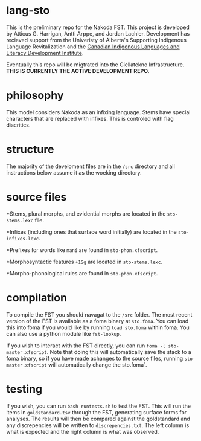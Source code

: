 # lang-sto
This is the preliminary repo for the Nakoda FST. This project is developed by <a ref="https://a.ttic.us">Atticus G. Harrigan</a>, <a ref="https://sites.ualberta.ca/~arppe/english.html">Antti Arppe</a>, and Jordan Lachler. Development has recieved support from the Univeristy of Alberta's <a hrf="https://silr.ca/">Supporting Indigenous Language Revitalization</a> and the <a href="https://www.ualberta.ca/canadian-indigenous-languages-and-literacy-development-institute/index.html">Canadian Indigenous Languages and Literacy Development Institute</a>.

Eventually this repo will be migtrated into the Giellatekno Infrastructure. **THIS IS CURRENTLY THE ACTIVE DEVELOPMENT REPO**.

# philosophy
This model considers Nakoda as an infixing language. Stems have special characters that are replaced with infixes. This is controled with flag diacritics.

# structure
The majority of the develoment files are in the `/src` directory and all instructions below assume it as the woeking directory.

# source files
*Stems, plural morphs, and evidential morphs are located in the `sto-stems.lexc` file.

*Infixes (including ones that surface word initially) are located in the `sto-infixes.lexc`.

*Prefixes for words like `maní` are found in `sto-phon.xfscript`.

*Morphosyntactic features `+1Sg` are located in `sto-stems.lexc`.

*Morpho-phonological rules are found in `sto-phon.xfscript`.

# compilation
To compile the FST you should navagat to the `/src` folder. The most recent version of the FST is available as a foma binary at `sto.foma`. You can load this into foma if you would like by running `load sto.foma` within foma. You can also use a python module like `fst-lookup`. 

If you wish to interact with the FST directly, you can run `foma -l sto-master.xfscript`. Note that doing this will automatically save the stack to a foma binary, so if you have made achanges to the source files, running `sto-master.xfscript` will automatically change the sto.foma`.

# testing
If you wish, you can run `bash runtests.sh` to test the FST. This will run the items in `goldstandard.tsv` through the FST, generating surface forms for analyses. The results will then be compared against the goldstandard and any discrepencies will be written to `discrepencies.txt`. The left column is what is expected and the right column is what was observed. 
